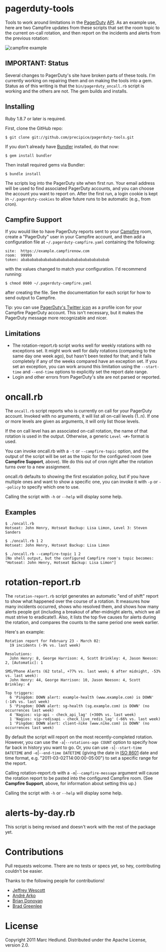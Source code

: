 # pagerduty-tools #

Tools to work around limitations in the [PagerDuty](http://www.pagerduty.com)
[API](http://www.pagerduty.com/docs/api/api-documentation). As an example use,
here are two Campfire updates from these scripts that set the room topic to
the current on-call rotation, and then report on the incidents and alerts from
the previous rotation:

![campfire example](https://github.com/precipice/pagerduty-tools/raw/master/images/campfire-example.png)

## IMPORTANT: Status ##

Several changes to PagerDuty's site have broken parts of these tools. I'm 
currently working on repairing them and on making the tools into a gem. Status
as of this writing is that the `bin/pagerduty_oncall.rb` script is working and
the others are not.  The gem builds and installs.

## Installing ##

Ruby 1.8.7 or later is required.

First, clone the GitHub repo:

    $ git clone git://github.com/precipice/pagerduty-tools.git

If you don't already have [Bundler](http://gembundler.com/) installed, do that
now:

    $ gem install bundler

Then install required gems via Bundler:

    $ bundle install

The scripts log into the PagerDuty site when first run. Your email address
will be used to find associated PagerDuty accounts, and you can choose the
account you want to report on. After the first run, a login cookie is kept in
`~/.pagerduty-cookies` to allow future runs to be automatic (e.g., from cron).

## Campfire Support ##

If you would like to have PagerDuty reports sent to your
[Campfire](http://www.campfirenow.com) room, create a "PagerDuty" user in your
Campfire account, and then add a configuration file at
`~/.pagerduty-campfire.yaml` containing the following:

    site:  https://example.campfirenow.com
    room:  99999
    token: abababababababababababababababababababab

with the values changed to match your configuration. I'd recommend running:

    $ chmod 0600 ~/.pagerduty-campfire.yaml

after creating the file. See the documentation for each script for how to send
output to Campfire.

Tip: you can use [PagerDuty's Twitter icon](https://twitter.com/pagerduty) as
a profile icon for your Campfire PagerDuty account. This isn't necessary, but
it makes the PagerDuty message more recognizable and nicer.

## Limitations ##

* The rotation-report.rb script works well for weekly rotations with no
  exceptions set. It might work well for daily rotations (comparing to the
  same day one week ago), but hasn't been tested for that; and it fails
  completely if any of the weeks compared have an exception set. If you set
  an exception, you can work around this limitation using the `--start-time`
  and `--end-time` options to explicitly set the report date range.
* Login and other errors from PagerDuty's site are not parsed or reported.

# oncall.rb #

The `oncall.rb` script reports who is currently on call for your PagerDuty
account. Invoked with no arguments, it will list all on-call levels (1..n). If
one or more levels are given as arguments, it will only list those levels.

If the on call level has an associated on-call rotation, the name of that
rotation is used in the output. Otherwise, a generic `Level <#>` format is
used.

You can invoke oncall.rb with a `-t` or `--campfire-topic` option, and the
output of the script will be set as the topic for the configured room (see
__Campfire Support__, above). We do this out of cron right after the rotation
turns over to a new assignment.

oncall.rb defaults to showing the first escalation policy, but if you have
multiple ones and want to show a specific one, you can invoke it with `-p` or
`--policy` to specify which one to use.

Calling the script with `-h` or `--help` will display some help.

## Examples ##

    $ ./oncall.rb
    Hotseat: John Henry, Hotseat Backup: Lisa Limon, Level 3: Steven Sanders

    $ ./oncall.rb 1 2
    Hotseat: John Henry, Hotseat Backup: Lisa Limon

    $ ./oncall.rb --campfire-topic 1 2
    [No shell output, but the configured Campfire room's topic becomes:
    "Hotseat: John Henry, Hotseat Backup: Lisa Limon"]

# rotation-report.rb #

The `rotation-report.rb` script generates an automatic "end of shift" report
to show what happened over the course of a rotation. It measures how many
incidents occurred, shows who resolved them, and shows how many alerts people
got (including a breakout of after-midnight alerts, which we all must strive
to eradicate!). Also, it lists the top five causes for alerts during the
rotation, and compares the counts to the same period one week earlier.

Here's an example:

    Rotation report for February 23 - March 02:
      19 incidents (-9% vs. last week)

    Resolutions:
      John Henry: 8, George Harrison: 4, Scott Brinkley: 4, Jason Neeson: 2, [Automatic]: 1

    SMS/Phone Alerts (62 total, +77% vs. last week; 6 after midnight, -53% vs. last week):
      John Henry: 44, George Harrison: 10, Jason Neeson: 4, Scott Brinkley: 4

    Top triggers:
      6 'Pingdom: DOWN alert: example-health (www.example.com) is DOWN' (-14% vs. last week)
      5 'Pingdom: DOWN alert: sg-health (sg.example.com) is DOWN' (no occurrences last week)
      4 'Nagios: vip-api - check_api_lag' (+300% vs. last week)
      1 'Nagios: vip-redisapi - check_live_redis_lag' (-66% vs. last week)
      1 'Pingdom: DOWN alert: client-nike (www.nike.com) is DOWN' (no occurrences last week)

By default the script will report on the most recently-completed rotation.
However, you can use the `-a`|`--rotations-ago COUNT` option to specify how
far back in history you want to go. Or, you can use `-s`|`--start-time DATETIME`
and `-e`|`--end-time DATETIME` (giving the date in
[ISO 8601](http://en.wikipedia.org/wiki/ISO_8601#Combined_date_and_time_representations)
date and time format, e.g. "2011-03-02T14:00:00-05:00") to set a specific range
for the report.

Calling rotation-report.rb with a `-m`|`--campfire-message` argument will
cause the rotation report to be pasted into the configured Campfire room. (See
__Campfire Support__, above, for information about setting this up.)

Calling the script with `-h` or `--help` will display some help.

# alerts-by-day.rb #

This script is being revised and doesn't work with the rest of the package yet.

# Contributions #

Pull requests welcome. There are no tests or specs yet, so hey, contributing
couldn't be easier.

Thanks to the following people for contributions!

* [Jeffrey Wescott](https://github.com/binaryfeed)
* [André Arko](https://github.com/indirect)
* [Brian Donovan](https://github.com/eventualbuddha)
* [Brad Greenlee](https://github.com/bgreenlee)

# License #

Copyright 2011 Marc Hedlund. Distributed under the Apache License, version 2.0.

